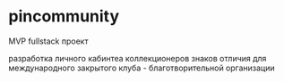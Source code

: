 # pincommunity
MVP fullstack проект

разработка личного кабинтеа коллекционеров знаков отличия для международного закрытого клуба - благотворительной организации
